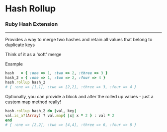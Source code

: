 # Hash Rollup

### Ruby Hash Extension
-----------------------

Provides a way to merge two hashes and retain all values that belong to duplicate keys

Think of it as a 'soft' merge

Example

```ruby
hash   = { :one => 1, :two => 2, :three => 3 }
hash_2 = { :one => 1, :two => 2, :four => 4 }
hash.rollup hash_2
# { :one => [1,1], :two => [2,2], :three => 3, :four => 4 }
```

Optionally, you can provide a block and alter the rolled up values - just a custom map method really!

```ruby
hash.rollup hash_2 do |val, key|
val.is_a?(Array) ? val.map{ |x| x * 2 } : val * 2
end
# { :one => [2,2], :two => [4,4], :three => 6, :four => 8 }
```